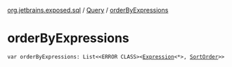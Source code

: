 [org.jetbrains.exposed.sql](../index.md) / [Query](index.md) / [orderByExpressions](.)

# orderByExpressions

`var orderByExpressions: List<<ERROR CLASS><`[`Expression`](../-expression/index.md)`<*>, `[`SortOrder`](../-sort-order/index.md)`>>`